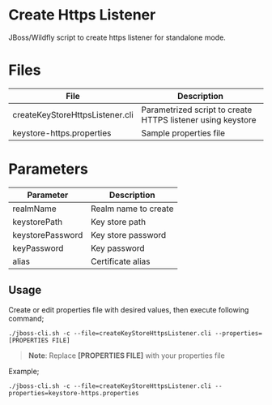 # Create Https Listener

JBoss/Wildfly script to create https listener for standalone mode.


# Files

|                File              |                       Description                           |
|----------------------------------|-------------------------------------------------------------|
| createKeyStoreHttpsListener.cli  | Parametrized script to create HTTPS listener using keystore |
| keystore-https.properties        | Sample properties file                                      |

# Parameters

|     Parameter    |      Description      |
|------------------|-----------------------|
| realmName        | Realm name to create  |
| keystorePath     | Key store path        |
| keystorePassword | Key store password    |
| keyPassword      | Key password          |
| alias            | Certificate alias     |

## Usage

Create or edit properties file with desired values, then execute following command;

    ./jboss-cli.sh -c --file=createKeyStoreHttpsListener.cli --properties=[PROPERTIES FILE] 

> **Note**: Replace **[PROPERTIES FILE]** with your properties file

Example;

    ./jboss-cli.sh -c --file=createKeyStoreHttpsListener.cli --properties=keystore-https.properties